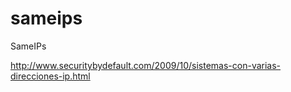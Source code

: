 sameips
=======

SameIPs

http://www.securitybydefault.com/2009/10/sistemas-con-varias-direcciones-ip.html

